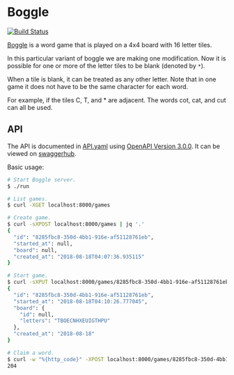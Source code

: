 Boggle
======

[![Build Status](https://travis-ci.org/zackhsi/boggle.svg?branch=master)](https://travis-ci.org/zackhsi/boggle)

[Boggle](https://en.wikipedia.org/wiki/Boggle) is a word game that is played on
a 4x4 board with 16 letter tiles.

In this particular variant of boggle we are making one modification. Now it is
possible for one or more of the letter tiles to be blank (denoted by `*`).

When a tile is blank, it can be treated as any other letter. Note that in one
game it does not have to be the same character for each word.

For example, if the tiles C, T, and * are adjacent. The words cot, cat, and cut
can all be used.

API
---

The API is documented in [API.yaml](/API.yaml) using [OpenAPI Version
3.0.0](https://github.com/OAI/OpenAPI-Specification/blob/master/versions/3.0.0.md).
It can be viewed on
[swaggerhub](https://app.swaggerhub.com/apis/zackhsi/boggle).

Basic usage:

```sh
# Start Boggle server.
$ ./run

# List games.
$ curl -XGET localhost:8000/games

# Create game.
$ curl -sXPOST localhost:8000/games | jq '.'
{
  "id": "8285fbc8-350d-4bb1-916e-af51128761eb",
  "started_at": null,
  "board": null,
  "created_at": "2018-08-18T04:07:36.935115"
}

# Start game.
$ curl -sXPUT localhost:8000/games/8285fbc8-350d-4bb1-916e-af51128761eb -d '{"started":true}' | jq '.'
{
  "id": "8285fbc8-350d-4bb1-916e-af51128761eb",
  "started_at": "2018-08-18T04:10:26.777045",
  "board": {
    "id": null,
    "letters": "TBOECNHXEUIGTHPU"
  },
  "created_at": "2018-08-18"
}

# Claim a word.
$ curl -w "%{http_code}" -XPOST localhost:8000/games/8285fbc8-350d-4bb1-916e-af51128761eb/words -d '{"word": "PINT"}'
204
```

